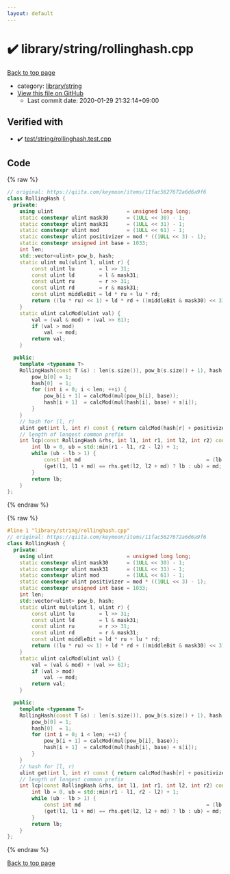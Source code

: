 ```yaml
---
layout: default
---
```


<!-- mathjax config similar to math.stackexchange -->
<script type="text/javascript" async
  src="https://cdnjs.cloudflare.com/ajax/libs/mathjax/2.7.5/MathJax.js?config=TeX-MML-AM_CHTML">
</script>
<script type="text/x-mathjax-config">
  MathJax.Hub.Config({
    TeX: { equationNumbers: { autoNumber: "AMS" }},
    tex2jax: {
      inlineMath: [ ['$','$'] ],
      processEscapes: true
    },
    "HTML-CSS": { matchFontHeight: false },
    displayAlign: "left",
    displayIndent: "2em"
  });
</script>

<script type="text/javascript" src="https://cdnjs.cloudflare.com/ajax/libs/jquery/3.4.1/jquery.min.js"></script>
<script src="https://cdn.jsdelivr.net/npm/jquery-balloon-js@1.1.2/jquery.balloon.min.js" integrity="sha256-ZEYs9VrgAeNuPvs15E39OsyOJaIkXEEt10fzxJ20+2I=" crossorigin="anonymous"></script>
<script type="text/javascript" src="../../../assets/js/copy-button.js"></script>
<link rel="stylesheet" href="../../../assets/css/copy-button.css" />


# :heavy_check_mark: library/string/rollinghash.cpp

<a href="../../../index.html">Back to top page</a>

* category: <a href="../../../index.html#7c4d7dea78114de72b5d81eacef966cd">library/string</a>
* <a href="{{ site.github.repository_url }}/blob/master/library/string/rollinghash.cpp">View this file on GitHub</a>
    - Last commit date: 2020-01-29 21:32:14+09:00




## Verified with

* :heavy_check_mark: <a href="../../../verify/test/string/rollinghash.test.cpp.html">test/string/rollinghash.test.cpp</a>


## Code

<a id="unbundled"></a>
{% raw %}
```cpp
// original: https://qiita.com/keymoon/items/11fac5627672a6d6a9f6
class RollingHash {
  private:
    using ulint                        = unsigned long long;
    static constexpr ulint mask30      = (1ULL << 30) - 1;
    static constexpr ulint mask31      = (1ULL << 31) - 1;
    static constexpr ulint mod         = (1ULL << 61) - 1;
    static constexpr ulint positivizer = mod * ((1ULL << 3) - 1);
    static constexpr unsigned int base = 1033;
    int len;
    std::vector<ulint> pow_b, hash;
    static ulint mul(ulint l, ulint r) {
        const ulint lu        = l >> 31;
        const ulint ld        = l & mask31;
        const ulint ru        = r >> 31;
        const ulint rd        = r & mask31;
        const ulint middleBit = ld * ru + lu * rd;
        return ((lu * ru) << 1) + ld * rd + ((middleBit & mask30) << 31) + (middleBit >> 30);
    }
    static ulint calcMod(ulint val) {
        val = (val & mod) + (val >> 61);
        if (val > mod)
            val -= mod;
        return val;
    }

  public:
    template <typename T>
    RollingHash(const T &s) : len(s.size()), pow_b(s.size() + 1), hash(s.size() + 1) {
        pow_b[0] = 1;
        hash[0]  = 1;
        for (int i = 0; i < len; ++i) {
            pow_b[i + 1] = calcMod(mul(pow_b[i], base));
            hash[i + 1]  = calcMod(mul(hash[i], base) + s[i]);
        }
    }
    // hash for [l, r)
    ulint get(int l, int r) const { return calcMod(hash[r] + positivizer - mul(hash[l], pow_b[r - l])); }
    // length of longest common prefix
    int lcp(const RollingHash &rhs, int l1, int r1, int l2, int r2) const {
        int lb = 0, ub = std::min(r1 - l1, r2 - l2) + 1;
        while (ub - lb > 1) {
            const int md                                         = (lb + ub) >> 1;
            (get(l1, l1 + md) == rhs.get(l2, l2 + md) ? lb : ub) = md;
        }
        return lb;
    }
};

```
{% endraw %}

<a id="bundled"></a>
{% raw %}
```cpp
#line 1 "library/string/rollinghash.cpp"
// original: https://qiita.com/keymoon/items/11fac5627672a6d6a9f6
class RollingHash {
  private:
    using ulint                        = unsigned long long;
    static constexpr ulint mask30      = (1ULL << 30) - 1;
    static constexpr ulint mask31      = (1ULL << 31) - 1;
    static constexpr ulint mod         = (1ULL << 61) - 1;
    static constexpr ulint positivizer = mod * ((1ULL << 3) - 1);
    static constexpr unsigned int base = 1033;
    int len;
    std::vector<ulint> pow_b, hash;
    static ulint mul(ulint l, ulint r) {
        const ulint lu        = l >> 31;
        const ulint ld        = l & mask31;
        const ulint ru        = r >> 31;
        const ulint rd        = r & mask31;
        const ulint middleBit = ld * ru + lu * rd;
        return ((lu * ru) << 1) + ld * rd + ((middleBit & mask30) << 31) + (middleBit >> 30);
    }
    static ulint calcMod(ulint val) {
        val = (val & mod) + (val >> 61);
        if (val > mod)
            val -= mod;
        return val;
    }

  public:
    template <typename T>
    RollingHash(const T &s) : len(s.size()), pow_b(s.size() + 1), hash(s.size() + 1) {
        pow_b[0] = 1;
        hash[0]  = 1;
        for (int i = 0; i < len; ++i) {
            pow_b[i + 1] = calcMod(mul(pow_b[i], base));
            hash[i + 1]  = calcMod(mul(hash[i], base) + s[i]);
        }
    }
    // hash for [l, r)
    ulint get(int l, int r) const { return calcMod(hash[r] + positivizer - mul(hash[l], pow_b[r - l])); }
    // length of longest common prefix
    int lcp(const RollingHash &rhs, int l1, int r1, int l2, int r2) const {
        int lb = 0, ub = std::min(r1 - l1, r2 - l2) + 1;
        while (ub - lb > 1) {
            const int md                                         = (lb + ub) >> 1;
            (get(l1, l1 + md) == rhs.get(l2, l2 + md) ? lb : ub) = md;
        }
        return lb;
    }
};

```
{% endraw %}

<a href="../../../index.html">Back to top page</a>

